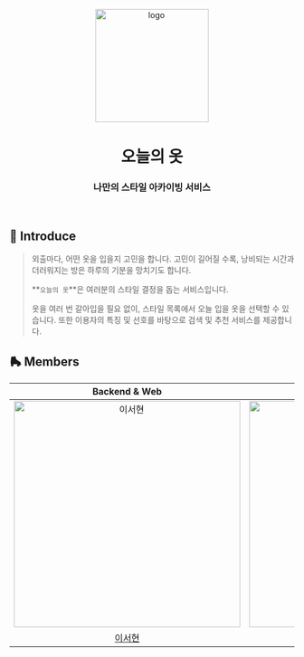 <p align="middle" >
  <img width="200px;" src="https://user-images.githubusercontent.com/67419004/152739563-c05eefbf-ef4b-405a-a932-80e67075180c.png" alt="logo"/>
</p>
<h1 align="middle">오늘의 옷</h1>
<h3 align="middle">나만의 스타일 아카이빙 서비스</h3>
<br />

## 🧢 Introduce

> 외출마다, 어떤 옷을 입을지 고민을 합니다.
> 고민이 길어질 수록, 낭비되는 시간과 더러워지는 방은 하루의 기분을 망치기도 합니다.
>
> **`오늘의 옷`**은 여러분의 스타일 결정을 돕는 서비스입니다.
>
> 옷을 여러 번 갈아입을 필요 없이, 스타일 목록에서 오늘 입을 옷을 선택할 수 있습니다.
> 또한 이용자의 특징 및 선호를 바탕으로 검색 및 추천 서비스를 제공합니다.

## 🛼 Members

|                                          Backend & Web                                        |                                         Backend                                          |                                         Backend                                          |                                         Backend                                         |                                        Android                                         |                                        Plan                                         |
| :----------------------------------------------------------------------------------------: | :--------------------------------------------------------------------------------------: | :--------------------------------------------------------------------------------------: | :-------------------------------------------------------------------------------------: | :-------------------------------------------------------------------------------------: | :-------------------------------------------------------------------------------------: |
| <img src="https://avatars.githubusercontent.com/u/67419004?v=4" width=400px alt="이서현"/> | <img src="https://avatars.githubusercontent.com/u/71436576?v=4" width=400px alt="강세미"/> | <img src="https://avatars.githubusercontent.com/u/69956503?v=4" width=400px alt="이도원"/> | <img src="https://avatars.githubusercontent.com/u/51029359?v=4" width=400px alt="장세범"> | <img src="https://avatars.githubusercontent.com/u/83424878?v=4" width=400px alt="허재영"> | <img src="https://avatars.githubusercontent.com/u/66420198?v=4" width=400px alt="박동규"> |
|                            [이서현](https://github.com/harry-bro)                          |                           [강세미](https://github.com/semi-cloud)                          |                        [이도원](https://github.com/domo7304)                        |                         [장세범](https://github.com/Sehbeom)                          |                           [허재영](https://github.com/jae-heo)                           |                          [박동규](https://github.com/do-dong-park)                           |